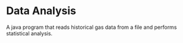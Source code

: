 # Data Analysis

A java program that reads historical gas data from a file and performs statistical analysis.

